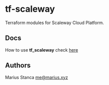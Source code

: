 # tf-scaleway

Terraform modules for Scaleway Cloud Platform.

## Docs

How to use __tf_scaleway__ check [here](docs/)

## Authors

Marius Stanca <me@marius.xyz>